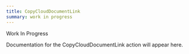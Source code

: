 ```yaml
---
title: CopyCloudDocumentLink
summary: work in progress
---
```


Work In Progress

Documentation for the CopyCloudDocumentLink action will appear here.
